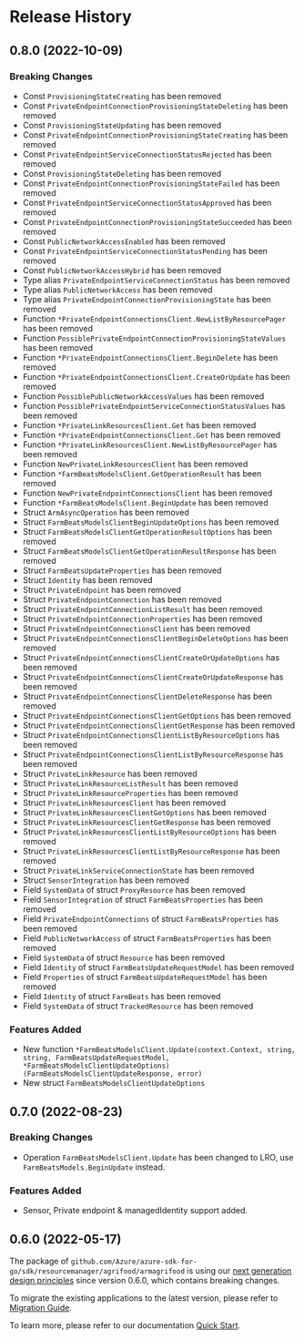 # Release History

## 0.8.0 (2022-10-09)
### Breaking Changes

- Const `ProvisioningStateCreating` has been removed
- Const `PrivateEndpointConnectionProvisioningStateDeleting` has been removed
- Const `ProvisioningStateUpdating` has been removed
- Const `PrivateEndpointConnectionProvisioningStateCreating` has been removed
- Const `PrivateEndpointServiceConnectionStatusRejected` has been removed
- Const `ProvisioningStateDeleting` has been removed
- Const `PrivateEndpointConnectionProvisioningStateFailed` has been removed
- Const `PrivateEndpointServiceConnectionStatusApproved` has been removed
- Const `PrivateEndpointConnectionProvisioningStateSucceeded` has been removed
- Const `PublicNetworkAccessEnabled` has been removed
- Const `PrivateEndpointServiceConnectionStatusPending` has been removed
- Const `PublicNetworkAccessHybrid` has been removed
- Type alias `PrivateEndpointServiceConnectionStatus` has been removed
- Type alias `PublicNetworkAccess` has been removed
- Type alias `PrivateEndpointConnectionProvisioningState` has been removed
- Function `*PrivateEndpointConnectionsClient.NewListByResourcePager` has been removed
- Function `PossiblePrivateEndpointConnectionProvisioningStateValues` has been removed
- Function `*PrivateEndpointConnectionsClient.BeginDelete` has been removed
- Function `*PrivateEndpointConnectionsClient.CreateOrUpdate` has been removed
- Function `PossiblePublicNetworkAccessValues` has been removed
- Function `PossiblePrivateEndpointServiceConnectionStatusValues` has been removed
- Function `*PrivateLinkResourcesClient.Get` has been removed
- Function `*PrivateEndpointConnectionsClient.Get` has been removed
- Function `*PrivateLinkResourcesClient.NewListByResourcePager` has been removed
- Function `NewPrivateLinkResourcesClient` has been removed
- Function `*FarmBeatsModelsClient.GetOperationResult` has been removed
- Function `NewPrivateEndpointConnectionsClient` has been removed
- Function `*FarmBeatsModelsClient.BeginUpdate` has been removed
- Struct `ArmAsyncOperation` has been removed
- Struct `FarmBeatsModelsClientBeginUpdateOptions` has been removed
- Struct `FarmBeatsModelsClientGetOperationResultOptions` has been removed
- Struct `FarmBeatsModelsClientGetOperationResultResponse` has been removed
- Struct `FarmBeatsUpdateProperties` has been removed
- Struct `Identity` has been removed
- Struct `PrivateEndpoint` has been removed
- Struct `PrivateEndpointConnection` has been removed
- Struct `PrivateEndpointConnectionListResult` has been removed
- Struct `PrivateEndpointConnectionProperties` has been removed
- Struct `PrivateEndpointConnectionsClient` has been removed
- Struct `PrivateEndpointConnectionsClientBeginDeleteOptions` has been removed
- Struct `PrivateEndpointConnectionsClientCreateOrUpdateOptions` has been removed
- Struct `PrivateEndpointConnectionsClientCreateOrUpdateResponse` has been removed
- Struct `PrivateEndpointConnectionsClientDeleteResponse` has been removed
- Struct `PrivateEndpointConnectionsClientGetOptions` has been removed
- Struct `PrivateEndpointConnectionsClientGetResponse` has been removed
- Struct `PrivateEndpointConnectionsClientListByResourceOptions` has been removed
- Struct `PrivateEndpointConnectionsClientListByResourceResponse` has been removed
- Struct `PrivateLinkResource` has been removed
- Struct `PrivateLinkResourceListResult` has been removed
- Struct `PrivateLinkResourceProperties` has been removed
- Struct `PrivateLinkResourcesClient` has been removed
- Struct `PrivateLinkResourcesClientGetOptions` has been removed
- Struct `PrivateLinkResourcesClientGetResponse` has been removed
- Struct `PrivateLinkResourcesClientListByResourceOptions` has been removed
- Struct `PrivateLinkResourcesClientListByResourceResponse` has been removed
- Struct `PrivateLinkServiceConnectionState` has been removed
- Struct `SensorIntegration` has been removed
- Field `SystemData` of struct `ProxyResource` has been removed
- Field `SensorIntegration` of struct `FarmBeatsProperties` has been removed
- Field `PrivateEndpointConnections` of struct `FarmBeatsProperties` has been removed
- Field `PublicNetworkAccess` of struct `FarmBeatsProperties` has been removed
- Field `SystemData` of struct `Resource` has been removed
- Field `Identity` of struct `FarmBeatsUpdateRequestModel` has been removed
- Field `Properties` of struct `FarmBeatsUpdateRequestModel` has been removed
- Field `Identity` of struct `FarmBeats` has been removed
- Field `SystemData` of struct `TrackedResource` has been removed

### Features Added

- New function `*FarmBeatsModelsClient.Update(context.Context, string, string, FarmBeatsUpdateRequestModel, *FarmBeatsModelsClientUpdateOptions) (FarmBeatsModelsClientUpdateResponse, error)`
- New struct `FarmBeatsModelsClientUpdateOptions`


## 0.7.0 (2022-08-23)
### Breaking Changes

- Operation `FarmBeatsModelsClient.Update` has been changed to LRO, use `FarmBeatsModels.BeginUpdate` instead.

### Features Added

- Sensor, Private endpoint & managedIdentity support added.

## 0.6.0 (2022-05-17)

The package of `github.com/Azure/azure-sdk-for-go/sdk/resourcemanager/agrifood/armagrifood` is using our [next generation design principles](https://azure.github.io/azure-sdk/general_introduction.html) since version 0.6.0, which contains breaking changes.

To migrate the existing applications to the latest version, please refer to [Migration Guide](https://aka.ms/azsdk/go/mgmt/migration).

To learn more, please refer to our documentation [Quick Start](https://aka.ms/azsdk/go/mgmt).
